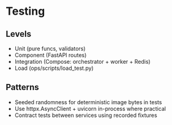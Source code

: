 
# Testing

## Levels
- Unit (pure funcs, validators)
- Component (FastAPI routes)
- Integration (Compose: orchestrator + worker + Redis)
- Load (ops/scripts/load_test.py)

## Patterns
- Seeded randomness for deterministic image bytes in tests
- Use httpx.AsyncClient + uvicorn in-process where practical
- Contract tests between services using recorded fixtures
